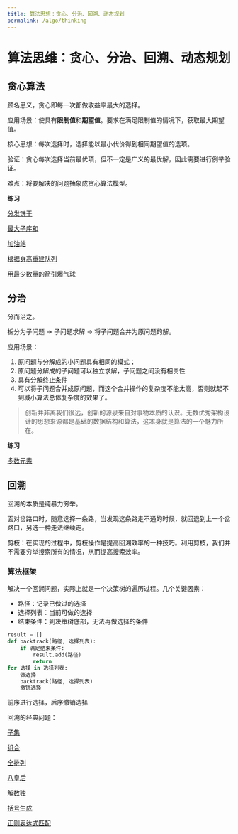 ```yaml
---
title: 算法思想：贪心、分治、回溯、动态规划
permalink: /algo/thinking
---
```


# 算法思维：贪心、分治、回溯、动态规划


## 贪心算法

顾名思义，贪心即每一次都做收益率最大的选择。

应用场景：使具有**限制值**和**期望值**。要求在满足限制值的情况下，获取最大期望值。

核心思想：每次选择时，选择能以最小代价得到相同期望值的选项。

验证：贪心每次选择当前最优项，但不一定是广义的最优解，因此需要进行例举验证。

难点：将要解决的问题抽象成贪心算法模型。

**练习**

[分发饼干](https://leetcode-cn.com/problems/assign-cookies/)

[最大子序和](https://leetcode-cn.com/problems/maximum-subarray/)

[加油站](https://leetcode-cn.com/problems/gas-station/)

[根据身高重建队列](https://leetcode-cn.com/problems/queue-reconstruction-by-height/)

[用最少数量的箭引爆气球](https://leetcode-cn.com/problems/minimum-number-of-arrows-to-burst-balloons/)


## 分治

分而治之。

拆分为子问题 -> 子问题求解 -> 将子问题合并为原问题的解。

应用场景：
1. 原问题与分解成的小问题具有相同的模式；
2. 原问题分解成的子问题可以独立求解，子问题之间没有相关性
3. 具有分解终止条件
4. 可以将子问题合并成原问题，而这个合并操作的复杂度不能太高，否则就起不到减小算法总体复杂度的效果了。

> 创新并非离我们很远，创新的源泉来自对事物本质的认识。无数优秀架构设计的思想来源都是基础的数据结构和算法，这本身就是算法的一个魅力所在。


**练习**

[多数元素](https://leetcode-cn.com/problems/majority-element/)


## 回溯

回溯的本质是纯暴力穷举。

面对岔路口时，随意选择一条路，当发现这条路走不通的时候，就回退到上一个岔路口，另选一种走法继续走。

剪枝：在实现的过程中，剪枝操作是提高回溯效率的一种技巧。利用剪枝，我们并不需要穷举搜索所有的情况，从而提高搜索效率。

### 算法框架

解决一个回溯问题，实际上就是一个决策树的遍历过程。几个关键因素：
- 路径：记录已做过的选择
- 选择列表：当前可做的选择
- 结束条件：到决策树底部，无法再做选择的条件

``` python
result = []
def backtrack(路径, 选择列表):
	if 满足结束条件:
		result.add(路径)
		return
for 选择 in 选择列表:
	做选择
	backtrack(路径, 选择列表)
    撤销选择
```

前序进行选择，后序撤销选择

回溯的经典问题：

[子集](https://leetcode-cn.com/problems/subsets/)

[组合](https://leetcode-cn.com/problems/combinations/)

[全排列](https://leetcode-cn.com/problems/permutations/)

[八皇后](https://leetcode-cn.com/problems/eight-queens-lcci/) 

[解数独](https://leetcode-cn.com/problems/sudoku-solver/)

[括号生成](https://leetcode-cn.com/problems/generate-parentheses/)

[正则表达式匹配](https://leetcode-cn.com/problems/regular-expression-matching/)



